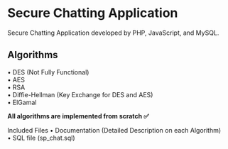 # Secure Chatting Application
Secure Chatting Application developed by PHP, JavaScript, and MySQL.

## Algorithms
• DES (Not Fully Functional)<br/>
• AES<br/>
• RSA<br/>
• Diffie-Hellman (Key Exchange for DES and AES)<br/>
• ElGamal<br/>

**All algorithms are implemented from scratch ✅**

 Included Files
• Documentation (Detailed Description on each Algorithm)<br/>
• SQL file (sp_chat.sql)

